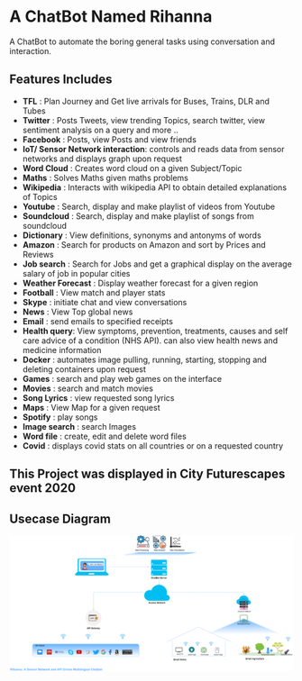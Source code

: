 # A ChatBot Named Rihanna
A ChatBot to automate the boring general tasks using conversation and interaction.

## Features Includes
* __TFL__ : Plan Journey and Get live arrivals for Buses, Trains, DLR and Tubes
* **Twitter** : Posts Tweets, view trending Topics, search twitter, view sentiment analysis on a query and more ..
* **Facebook** : Posts, view Posts and view friends
* **IoT/ Sensor Network interaction**: controls and reads data from sensor networks and displays graph upon request
* **Word Cloud** : Creates word cloud on a given Subject/Topic
* **Maths** : Solves Maths given maths problems
* **Wikipedia** : Interacts with wikipedia API to obtain detailed explanations of Topics
* **Youtube** : Search, display and make playlist of videos from Youtube
* **Soundcloud** : Search, display and make playlist of songs from soundcloud
* **Dictionary** : View definitions, synonyms and antonyms of words
* **Amazon** : Search for products on Amazon and sort by Prices and Reviews
* **Job search** : Search for Jobs and get a graphical display on the average salary of job in popular cities
* **Weather Forecast** : Display weather forecast for a given region
* **Football** : View match and player stats
* **Skype** : initiate chat and view conversations
* **News** : View Top global news
* **Email** : send emails to specified receipts
* **Health query**: View symptoms, prevention, treatments, causes and self care advice of a condition (NHS API). can also view health news and medicine information
* **Docker** : automates image pulling, running, starting, stopping and deleting containers upon request
* **Games** : search and play web games on the interface
* **Movies** : search and match movies
* **Song Lyrics** : view requested song lyrics
* **Maps** : View Map for a given request
* **Spotify** : play songs
* **Image search** : search Images
* **Word file** : create, edit and delete word files
* **Covid** : displays covid stats on all countries or on a requested country


## This Project was displayed in City Futurescapes event 2020

## Usecase Diagram
![usecase architecture](img/rihanna_usecase.png)

